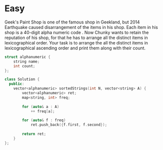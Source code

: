# Easy

Geek's Paint Shop is one of the famous shop in Geekland, but 2014 Earthquake caused disarrangement of the items in his shop. Each item in his shop is a 40-digit alpha numeric code .
Now Chunky wants to retain the reputation of his shop, for that he has to arrange all the distinct items in lexicographical order.
Your task is to arrange the all the distinct items in lexicographical ascending order and print them along with their count.

```cpp
struct alphanumeric {
    string name;
    int count;
};

class Solution {
  public:
    vector<alphanumeric> sortedStrings(int N, vector<string> A) {
        vector<alphanumeric> ret;
        map<string, int> freq;
        
        for (auto& a : A)
            ++ freq[a];
            
        for (auto& f : freq)
            ret.push_back({f.first, f.second});
            
        return ret;
    }
};
```
